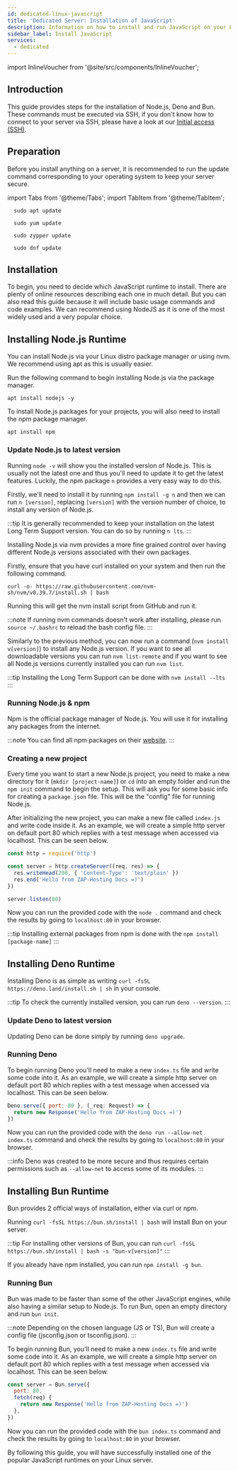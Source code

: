 ```yaml
---
id: dedicated-linux-javascript
title: 'Dedicated Server: Installation of JavaScript'
description: Information on how to install and run JavaScript on your Linux server from ZAP-Hosting.com - ZAP-Hosting.com documentation
sidebar_label: Install JavaScript
services:
  - dedicated
---
```


import InlineVoucher from '@site/src/components/InlineVoucher';

## Introduction

This guide provides steps for the installation of Node.js, Deno and Bun. These commands must be executed via SSH, if you don't know how to connect to your server via SSH, please have a look at our [Initial access (SSH)](vserver-linux-ssh.md).

<InlineVoucher />

## Preparation

Before you install anything on a server, it is recommended to run the update command corresponding to your operating system to keep your server secure.

import Tabs from '@theme/Tabs';
import TabItem from '@theme/TabItem';

<Tabs>
<TabItem value="ubuntu-debian" label="Ubuntu & Debian" default>

```
  sudo apt update
```

</TabItem>
<TabItem value="centos" label="CentOS">

```
  sudo yum update
```

</TabItem>
<TabItem value="opensuse" label="OpenSUSE">

```
  sudo zypper update
```

</TabItem>
<TabItem value="fedora" label="Fedora">

```
  sudo dnf update
```

</TabItem>
</Tabs>

## Installation

To begin, you need to decide which JavaScript runtime to install. There are plenty of online resources describing each one in much detail. But you can also read this guide because it will include basic usage commands and code examples. We can recommend using NodeJS as it is one of the most widely used and a very popular choice.

<Tabs>
<TabItem value="NodeJS Runtime" label="NodeJS" default>

## Installing Node.js Runtime

You can install Node.js via your Linux distro package manager or using nvm. We recommend using apt as this is usually easier.

<Tabs>
<TabItem value="apt" label="Package Manager" default>

Run the following command to begin installing Node.js via the package manager.

```
apt install nodejs -y
```

To install Node.js packages for your projects, you will also need to install the npm package manager.

```
apt install npm
```

### Update Node.js to latest version

Running `node -v` will show you the installed version of Node.js. This is usually not the latest one and thus you'll need to update it to get the latest features. Luckily, the npm package `n` provides a very easy way to do this.

Firstly, we'll need to install it by running `npm install -g n` and then we can run `n [version]`, replacing `[version]` with the version number of choice, to install any version of Node.js.

:::tip
It is generally recommended to keep your installation on the latest Long Term Support version. You can do so by running `n lts`.
:::

</TabItem>
<TabItem value="nvm" label="nvm">

Installing Node.js via nvm provides a more fine grained control over having different Node.js versions associated with their own packages.

Firstly, ensure that you have curl installed on your system and then run the following command.

```
curl -o- https://raw.githubusercontent.com/nvm-sh/nvm/v0.39.7/install.sh | bash
```

Running this will get the nvm install script from GitHub and run it.

:::note
If running nvm commands doesn't work after installing, please run `source ~/.bashrc` to reload the bash config file.
:::

Similarly to the previous method, you can now run a command (`nvm install v[version]`) to install any Node.js version. If you want to see all downloadable versions you can run `nvm list-remote` and if you want to see all Node.js versions currently installed you can run `nvm list`.

:::tip
Installing the Long Term Support can be done with `nvm install --lts`
:::

</TabItem>
</Tabs>

### Running Node.js & npm

Npm is the official package manager of Node.js. You will use it for installing any packages from the internet.

:::note
You can find all npm packages on their [website](https://www.npmjs.com/).
:::

### Creating a new project

Every time you want to start a new Node.js project, you need to make a new directory for it (`mkdir [project-name]`) or `cd` into an empty folder and run the `npm init` command to begin the setup. This will ask you for some basic info for creating a `package.json` file. This will be the "config" file for running Node.js.

After initializing the new project, you can make a new file called `index.js` and write code inside it. As an example, we will create a simple http server on default port 80 which replies with a test message when accessed via localhost. This can be seen below.

```js
const http = require('http')

const server = http.createServer((req, res) => {
  res.writeHead(200, { 'Content-Type': 'text/plain' })
  res.end('Hello from ZAP-Hosting Docs =)')
})

server.listen(80)
```

Now you can run the provided code with the `node .` command and check the results by going to `localhost:80` in your browser.

:::tip
Installing external packages from npm is done with the `npm install [package-name]`
:::

</TabItem>

<TabItem value="Deno Runtime" label="Deno" default>

## Installing Deno Runtime

Installing Deno is as simple as writing `curl -fsSL https://deno.land/install.sh | sh` in your console.

:::tip
To check the currently installed version, you can run `deno --version`.
:::

### Update Deno to latest version

Updating Deno can be done simply by running `deno upgrade`.

### Running Deno

To begin running Deno you'll need to make a new `index.ts` file and write some code into it. As an example, we will create a simple http server on default port 80 which replies with a test message when accessed via localhost. This can be seen below.

```js
Deno.serve({ port: 80 }, (_req: Request) => {
  return new Response('Hello from ZAP-Hosting Docs =)')
})
```

Now you can run the provided code with the `deno run --allow-net index.ts` command and check the results by going to `localhost:80` in your browser.

:::info
Deno was created to be more secure and thus requires certain permissions such as `--allow-net` to access some of its modules.
:::

</TabItem>

<TabItem value="Bun Runtime" label="Bun" default>

## Installing Bun Runtime

Bun provides 2 official ways of installation, either via curl or npm.

<Tabs>
<TabItem value="curl" label="curl" default>

Running `curl -fsSL https://bun.sh/install | bash` will install Bun on your server.

:::tip
For installing other versions of Bun, you can run `curl -fsSL https://bun.sh/install | bash -s "bun-v[version]"`
:::

</TabItem>
<TabItem value="npm" label="npm">

If you already have npm installed, you can run `npm install -g bun`.

</TabItem>
</Tabs>

### Running Bun

Bun was made to be faster than some of the other JavaScript engines, while also having a similar setup to Node.js. To run Bun, open an empty directory and run `bun init`.

:::note
Depending on the chosen language (JS or TS), Bun will create a config file (jsconfig.json or tsconfig.json).
:::

To begin running Bun, you'll need to make a new `index.ts` file and write some code into it. As an example, we will create a simple http server on default port 80 which replies with a test message when accessed via localhost. This can be seen below.

```js
const server = Bun.serve({
  port: 80,
  fetch(req) {
    return new Response('Hello from ZAP-Hosting Docs =)')
  },
})
```

Now you can run the provided code with the `bun index.ts` command and check the results by going to `localhost:80` in your browser.

</TabItem>
</Tabs>

By following this guide, you will have successfully installed one of the popular JavaScript runtimes on your Linux server.